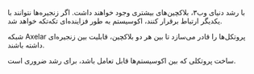با رشد دنیای وب۳، بلاکچین‌های بیشتری وجود خواهند داشت. اگر زنجیره‌ها نتوانند با یکدیگر ارتباط برقرار کنند، اکوسیستم به طور فزاینده‌ای تکه‌تکه خواهد شد.

شبکه Axelar پروتکل‌ها را قادر می‌سازد تا بین هر دو بلاکچین، قابلیت بین زنجیره‌ای داشته باشند.

ساخت پروتکلی که بین اکوسیستم‌ها قابل تعامل باشد، برای رشد ضروری است.
